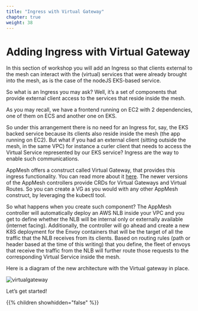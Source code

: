 ```yaml
---
title: "Ingress with Virtual Gateway"
chapter: true
weight: 38
---
```


# Adding Ingress with Virtual Gateway

In this section of workshop you will add an Ingress so that clients external to the mesh can interact with the (virtual) services that were already brought into the mesh, as is the case of the nodeJS EKS-based service.

So what is an Ingress you may ask? Well, it’s a set of components that provide external client access to the services that reside inside the mesh. 

As you may recall, we have a frontend running on EC2 with 2 dependencies, one of them on ECS and another one on EKS. 

So under this arrangement there is no need for an Ingress for, say,  the EKS backed service because its clients also reside inside the mesh (the app running on EC2). But what if you had an external client (sitting outside the mesh, in the same VPC) for instance a curler client that needs to access the Virtual Service represented by our EKS service? Ingress are the way to enable such communications.

AppMesh offers a construct called Virtual Gateway, that provides this ingress functionality. You can read more about it [here](https://docs.aws.amazon.com/app-mesh/latest/userguide/virtual_gateways.html). The newer versions of the AppMesh controllers provide CRDs for Virtual Gateways and Virtual Routes. So you can create a VG as you would with any other AppMesh construct, by leveraging the kubectl tool.

So what happens when you create such component? The AppMesh controller will automatically deploy an AWS NLB inside your VPC and you get to define whether the NLB will be internal only or externally available (internet facing). Additionally, the controller will go ahead and create a new K8S deployment for the Envoy containers that will be the target of all the traffic that the NLB receives from its clients. Based on routing rules (path or header based at the time of this writing) that you define, the fleet of envoys that receive the traffic from the NLB will further route those requests to the corresponding Virtual Service inside the mesh.

Here is a diagram of the new architecture with the Virtual gateway in place. 

![virtualgateway](/images/virtual-gateway.png)

Let’s get started!

{{% children showhidden="false" %}}
